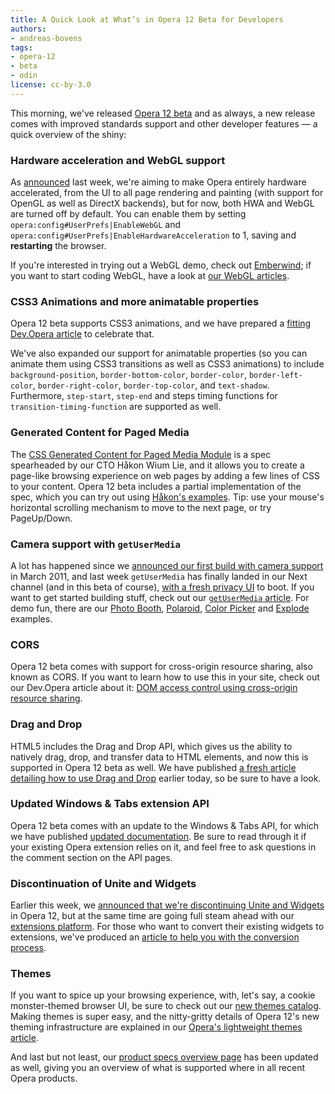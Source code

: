 ```yaml
---
title: A Quick Look at What’s in Opera 12 Beta for Developers
authors:
- andreas-bovens
tags:
- opera-12
- beta
- odin
license: cc-by-3.0
---
```


<p>This morning, we&#39;ve released <a href="http://www.opera.com/browser/next/">Opera 12 beta</a> and as always, a new release comes with improved standards support and other developer features — a quick overview of the shiny:</p>

<h3>Hardware acceleration and WebGL support</h3>

<p>As <a href="http://my.opera.com/desktopteam/blog/2012/04/20/update-on-hardware-acceleration-in-opera-12">announced</a> last week, we&#39;re aiming to make Opera entirely hardware accelerated, from the UI to all page rendering and painting (with support for OpenGL as well as DirectX backends), but for now, both HWA and WebGL are turned off by default. You can enable them by setting <code>opera:config#UserPrefs|EnableWebGL</code> and <code>opera:config#UserPrefs|EnableHardwareAcceleration</code> to 1, saving and <strong>restarting</strong> the browser.</p>
<p>If you&#39;re interested in trying out a WebGL demo, check out <a href="http://operasoftware.github.com/Emberwind/">Emberwind</a>; if you want to start coding WebGL, have a look at <a href="http://dev.opera.com/articles/tags/webgl">our WebGL articles</a>.</p>

<h3>CSS3 Animations and more animatable properties</h3>
<p>Opera 12 beta supports CSS3 animations, and we have prepared a <a href="http://dev.opera.com/articles/view/css3-animations/">fitting Dev.Opera article</a> to celebrate that.</p>
<p>We&#39;ve also expanded our support for animatable properties (so you can animate them using CSS3 transitions as well as CSS3 animations) to include <code>background-position</code>, <code>border-bottom-color</code>, <code>border-color</code>, <code>border-left-color</code>, <code>border-right-color</code>, <code>border-top-color</code>, and <code>text-shadow</code>. Furthermore, <code>step-start</code>, <code>step-end</code> and steps timing functions for <code>transition-timing-function</code> are supported as well.</p>

<h3>Generated Content for Paged Media</h3>
<p>The <a href="http://www.w3.org/TR/css3-gcpm/">CSS Generated Content for Paged Media Module</a> is a spec spearheaded by our CTO Håkon Wium Lie, and it allows you to create a page-like browsing experience on web pages by adding a few lines of CSS to your content. Opera 12 beta includes a partial implementation of the spec, which you can try out using <a href="http://people.opera.com/howcome/2012/reader/">Håkon&#39;s examples</a>. Tip: use your mouse&#39;s horizontal scrolling mechanism to move to the next page, or try PageUp/Down.</p>

<h3>Camera support with <code>getUserMedia</code></h3>
<p>A lot has happened since we <a href="http://my.opera.com/core/blog/2011/03/23/webcam-orientation-preview">announced our first build with camera support</a> in March 2011, and last week <code>getUserMedia</code> has finally landed in our Next channel (and in this beta of course), <a href="http://my.opera.com/desktopteam/blog/2012/04/17/camera-getusermedia-support">with a fresh privacy UI</a> to boot. If you want to get started building stuff, check out our <a href="http://dev.opera.com/articles/view/playing-with-html5-video-and-getusermedia-support/"><code>getUserMedia</code> article</a>. For demo fun, there are our <a href="http://shinydemos.com/photo-booth/">Photo Booth</a>, <a href="http://shinydemos.com/polaroid-taker/">Polaroid</a>, <a href="http://shinydemos.com/color-picker/">Color Picker</a> and <a href="http://shinydemos.com/explode/">Explode</a> examples.</p>

<h3>CORS</h3>
<p>Opera 12 beta comes with support for cross-origin resource sharing, also known as CORS. If you want to learn how to use this in your site, check out our Dev.Opera article about it: <a href="http://dev.opera.com/articles/view/dom-access-control-using-cross-origin-resource-sharing/">DOM access control using cross-origin resource sharing</a>.

<h3>Drag and Drop</h3>
<p>HTML5 includes the Drag and Drop API, which gives us the ability to natively drag, drop, and transfer data to HTML elements, and now this is supported in Opera 12 beta as well. We have published <a href="http://dev.opera.com/articles/view/drag-and-drop/">a fresh article detailing how to use Drag and Drop</a> earlier today, so be sure to have a look.</p>

<h3>Updated Windows &amp; Tabs extension API</h3>
<p>Opera 12 beta comes with an update to the Windows &amp; Tabs API, for which we have published <a href="http://dev.opera.com/articles/view/extensions-api-windows-tabs/">updated documentation</a>. Be sure to read through it if your existing Opera extension relies on it, and feel free to ask questions in the comment section on the API pages.</p>

<h3>Discontinuation of Unite and Widgets</h3>
<p>Earlier this week, we <a href="http://my.opera.com/ODIN/blog/2012/04/24/end-unite-apps-and-widgets">announced that we&#39;re discontinuing Unite and Widgets</a> in Opera 12, but at the same time are going full steam ahead with our <a href="https://addons.opera.com/">extensions platform</a>. For those who want to convert their existing widgets to extensions, we&#39;ve produced an <a href="http://dev.opera.com/articles/view/converting-widgets-to-opera-extensions/">article to help you with the conversion process</a>.</p>

<h3>Themes</h3>
<p>If you want to spice up your browsing experience, with, let&#39;s say, a cookie monster-themed browser UI, be sure to check out our <a href="https://addons.opera.com/en/themes/">new themes catalog</a>. Making themes is super easy, and the nitty-gritty details of Opera 12&#39;s new theming infrastructure are explained in our <a href="http://dev.opera.com/articles/view/operas-lightweight-themes/">Opera&#39;s lightweight themes article</a>.</p>

<p>And last but not least, our <a href="http://www.opera.com/docs/specs/productspecs/">product specs overview page</a> has been updated as well, giving you an overview of what is supported where in all recent Opera products.</p></p>
